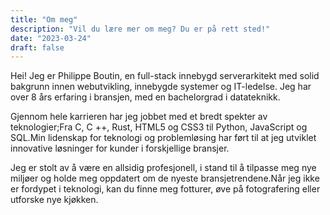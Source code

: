 ```yaml
---
title: "Om meg"
description: "Vil du lære mer om meg? Du er på rett sted!"
date: "2023-03-24"
draft: false
---
```


Hei! Jeg er Philippe Boutin, en full-stack innebygd serverarkitekt med solid bakgrunn innen webutvikling, innebygde systemer og IT-ledelse. Jeg har over 8 års erfaring i bransjen, med en bachelorgrad i datateknikk.

Gjennom hele karrieren har jeg jobbet med et bredt spekter av teknologier;Fra C, C ++, Rust, HTML5 og CSS3 til Python, JavaScript og SQL.Min lidenskap for teknologi og problemløsing har ført til at jeg utviklet innovative løsninger for kunder i forskjellige bransjer.

Jeg er stolt av å være en allsidig profesjonell, i stand til å tilpasse meg nye miljøer og holde meg oppdatert om de nyeste bransjetrendene.Når jeg ikke er fordypet i teknologi, kan du finne meg fotturer, øve på fotografering eller utforske nye kjøkken.